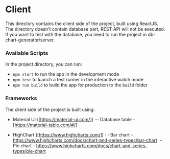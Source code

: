 # Client
This directory contains the client side of the project, built using ReactJS.
The directory doesn't contain database part, REST API will not be executed. If you want to test with the database, you need to run the project in db-chart-generator/server.

### Available Scripts
In the project directory, you can run:
- `npm start` to run the app in the development mode
- `npm test` to luanch a test runner in the interactive watch mode
- `npm run build` to build the app for production to the `build` folder

### Frameworks
The client side of the project is built using:
- Material UI ([https://material-ui.com/])
⋅⋅⋅ Database table - [https://material-table.com/#/]

- HighChart ([https://www.highcharts.com/])
⋅⋅⋅ Bar chart -  https://www.highcharts.com/docs/chart-and-series-types/bar-chart
⋅⋅⋅ Pie chart - https://www.highcharts.com/docs/chart-and-series-types/pie-chart
